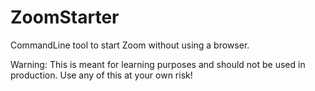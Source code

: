 # ZoomStarter
CommandLine tool to start Zoom without using a browser.

Warning: This is meant for learning purposes and should not be used in production. Use any of this at your own risk!
